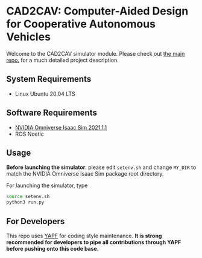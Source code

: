 # CAD2CAV: Computer-Aided Design for Cooperative Autonomous Vehicles
Welcome to the CAD2CAV simulator module. Please check out [the main repo.](https://github.com/mlab-upenn/ISP2021-cad2cav) for a much detailed project description.

## System Requirements
- Linux Ubuntu 20.04 LTS

## Software Requirements
- [NVIDIA Omniverse Isaac Sim 2021.1.1](https://developer.nvidia.com/isaac-sim)
- ROS Noetic

## Usage
**Before launching the simulator**: please edit `setenv.sh` and change `MY_DIR` to match the NVIDIA Omniverse Isaac Sim package root directory.

For launching the simulator, type
```bash
source setenv.sh
python3 run.py
```

## For Developers
This repo uses [YAPF](https://github.com/google/yapf) for coding style maintenance. **It is strong recommended for developers to pipe all contributions through YAPF before pushing onto this code base.** 
